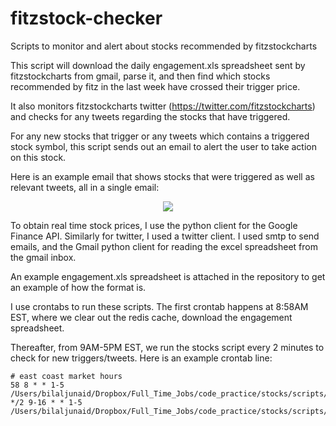 # fitzstock-checker
Scripts to monitor and alert about stocks recommended by fitzstockcharts

This script will download the daily engagement.xls spreadsheet sent by fitzstockcharts from gmail, parse it, and then find which stocks recommended by fitz in the last week have crossed their trigger price.

It also monitors fitzstockcharts twitter (https://twitter.com/fitzstockcharts) and checks for any tweets regarding the stocks that have triggered.

For any new stocks that trigger or any tweets which contains a triggered stock symbol, this script sends out an email to alert the user to take action on this stock.

Here is an example email that shows stocks that were triggered as well as relevant tweets, all in a single email:

<p align="center">
  <img src="https://s29.postimg.org/hi5oirkx3/Screen_Shot_2017_01_10_at_11_47_38_AM.png"/>
</p>

To obtain real time stock prices, I use the python client for the Google Finance API. Similarly for twitter, I used a twitter client. I used smtp to send emails, and the Gmail python client for reading the excel spreadsheet from the gmail inbox.

An example engagement.xls spreadsheet is attached in the repository to get an example of how the format is.

I use crontabs to run these scripts. The first crontab happens at 8:58AM EST, where we clear out the redis cache, download the engagement spreadsheet. 

Thereafter, from 9AM-5PM EST, we run the stocks script every 2 minutes to check for new triggers/tweets. Here is an example crontab line:

```
# east coast market hours
58 8 * * 1-5 /Users/bilaljunaid/Dropbox/Full_Time_Jobs/code_practice/stocks/scripts/start_day.sh
*/2 9-16 * * 1-5 /Users/bilaljunaid/Dropbox/Full_Time_Jobs/code_practice/stocks/scripts/stocks.sh
```
